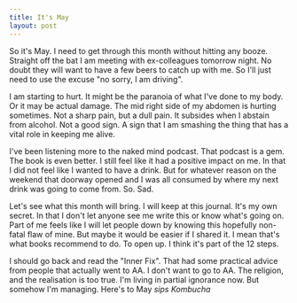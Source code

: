 ```yaml
---
title: It's May
layout: post
---
```


So it's May. I need to get through this month without hitting any booze. Straight off the bat I am meeting with ex-colleagues tomorrow night. No doubt they will want to have a few beers to catch up with me. So I'll just need to use the excuse "no sorry, I am driving". 

I am starting to hurt. It might be the paranoia of what I've done to my body. Or it may be actual damage. The mid right side of my abdomen is hurting sometimes. Not a sharp pain, but a dull pain. It subsides when I abstain from alcohol. Not a good sign. A sign that I am smashing the thing that has a vital role in keeping me alive.

I've been listening more to the naked mind podcast. That podcast is a gem. The book is even better. I still feel like it had a positive impact on me. In that I did not feel like I wanted to have a drink. But for whatever reason on the weekend that doorway opened and I was all consumed by where my next drink was going to come from. So. Sad.

Let's see what this month will bring. I will keep at this journal. It's my own secret. In that I don't let anyone see me write this or know what's going on. Part of me feels like I will let people down by knowing this hopefully non-fatal flaw of mine. But maybe it would be easier if I shared it. I mean that's what books recommend to do. To open up. I think it's part of the 12 steps.

I should go back and read the "Inner Fix". That had some practical advice from people that actually went to AA. I don't want to go to AA. The religion, and the realisation is too true. I'm living in partial ignorance now. But somehow I'm managing. Here's to May *sips Kombucha*